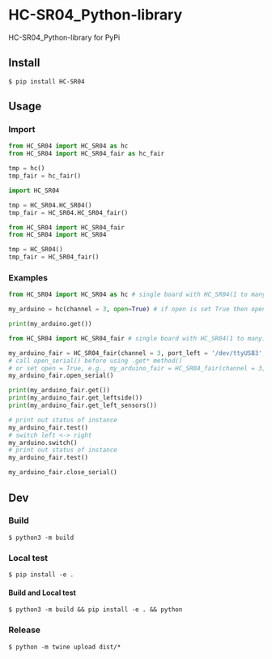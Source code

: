 # HC-SR04_Python-library
HC-SR04_Python-library for PyPi

## Install
```
$ pip install HC-SR04
```

## Usage
### Import
```python
from HC_SR04 import HC_SR04 as hc
from HC_SR04 import HC_SR04_fair as hc_fair

tmp = hc()
tmp_fair = hc_fair()
```

```python
import HC_SR04

tmp = HC_SR04.HC_SR04()
tmp_fair = HC_SR04.HC_SR04_fair()
```

```python
from HC_SR04 import HC_SR04_fair
from HC_SR04 import HC_SR04

tmp = HC_SR04()
tmp_fair = HC_SR04_fair()
```

### Examples
```python
from HC_SR04 import HC_SR04 as hc # single board with HC_SR04(1 to many)

my_arduino = hc(channel = 3, open=True) # if open is set True then open Serial connection, default open is False

print(my_arduino.get())
```

```python
from HC_SR04 import HC_SR04_fair # single board with HC_SR04(1 to many)

my_arduino_fair = HC_SR04_fair(channel = 3, port_left = '/dev/ttyUSB3', port_right = '/dev/ttyUSB4')
# call open_serial() before using .get* method()
# or set open = True, e.g., my_arduino_fair = HC_SR04_fair(channel = 3, open = True)
my_arduino_fair.open_serial()

print(my_arduino_fair.get())
print(my_arduino_fair.get_leftside())
print(my_arduino_fair.get_left_sensors())

# print out status of instance
my_arduino_fair.test()
# switch left <-> right 
my_arduino.switch()
# print out status of instance
my_arduino_fair.test()

my_arduino_fair.close_serial()
```


## Dev

### Build
```
$ python3 -m build
```

### Local test
```
$ pip install -e .
```

#### Build and Local test
```
$ python3 -m build && pip install -e . && python
```

### Release
```
$ python -m twine upload dist/*
```
